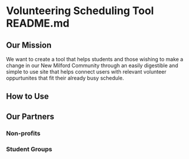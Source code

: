 # **Volunteering Scheduling Tool README.md**
## **Our Mission**
We want to create a tool that helps students and those wishing to make a change in our New Milford Community through an easily digestible and simple to use site that helps connect   users with relevant volunteer oppurtunites that fit their already busy schedule.
## **How to Use**

## **Our Partners**

### **Non-profits**

### **Student Groups**
